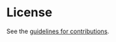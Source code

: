 # License

See the
[guidelines for contributions](https://github.com/cabo/cbor-discriminated-unions/blob/master/CONTRIBUTING.md).
